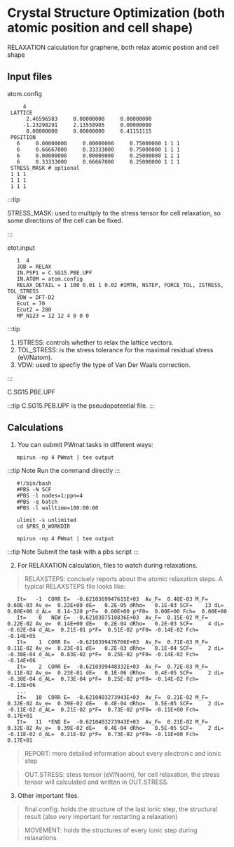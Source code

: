 # Crystal Structure Optimization (both atomic position and cell shape)

RELAXATION calculation for graphene, both relax atomic postion and cell shape

## Input files

atom.config

```dotnetcli
     4
 LATTICE
      2.46596583     0.00000000     0.00000000
     -1.23298291     2.13558905     0.00000000
      0.00000000     0.00000000     6.41151115
 POSITION
   6     0.00000000     0.00000000     0.75000000 1 1 1
   6     0.66667000     0.33333000     0.75000000 1 1 1
   6     0.00000000     0.00000000     0.25000000 1 1 1
   6     0.33333000     0.66667000     0.25000000 1 1 1
 STRESS_MASK # optional
 1 1 1
 1 1 1
 1 1 1
```

:::tip

STRESS_MASK: used to multiply to the stress tensor for cell relaxation, so some directions of the cell can be fixed.

:::

etot.input

```dotnetcli
   1  4
   JOB = RELAX
   IN.PSP1 = C.SG15.PBE.UPF
   IN.ATOM = atom.config
   RELAX_DETAIL = 1 100 0.01 1 0.02 #IMTH, NSTEP, FORCE_TOL, ISTRESS, TOL_STRESS
   VDW = DFT-D2
   Ecut = 70
   Ecut2 = 280
   MP_N123 = 12 12 4 0 0 0
```

:::tip

1.  ISTRESS: controls whether to relax the lattice vectors.
2.  TOL_STRESS: is the stress tolerance for the maximal residual stress (eV/Natom).
3.  VDW: used to specfiy the type of Van Der Waals correction.

:::

C.SG15.PBE.UPF

:::tip
   C.SG15.PEB.UPF is the pseudopotential file.
:::

## Calculations
1. You can submit PWmat tasks in different ways:

```dotnetcli
   mpirun -np 4 PWmat | tee output
```

:::tip Note
Run the command directly
:::

```dotnetcli
   #!/bin/bash
   #PBS -N SCF
   #PBS -l nodes=1:ppn=4
   #PBS -q batch
   #PBS -l walltime=100:00:00

   ulimit -s unlimited
   cd $PBS_O_WORKDIR

   mpirun -np 4 PWmat | tee output
```

:::tip Note
Submit the task with a pbs script
::: 

2. For RELAXATION calculation, files to watch during relaxations.

>RELAXSTEPS: concisely reports about the atomic relaxation steps. A typical RELAXSTEPS file looks like:

```dotnetcli
   It=   -1  CORR E=  -0.6210369947615E+03  Av_F=  0.40E-03 M_F=  0.60E-03 Av_e=  0.22E+00 dE=   0.2E-05 dRho=   0.1E-03 SCF=    13 dL=  0.00E+00 d_AL=  0.14-320 p*F=  0.00E+00 p*F0=  0.00E+00 Fch=  0.00E+00
   It=    0   NEW E=  -0.6210387518836E+03  Av_F=  0.15E-02 M_F=  0.22E-02 Av_e=  0.14E+00 dE=   0.2E-04 dRho=   0.2E-03 SCF=     4 dL= -0.62E-04 d_AL=  0.21E-01 p*F=  0.51E-02 p*F0= -0.14E-02 Fch= -0.14E+05
   It=    1  CORR E=  -0.6210399476706E+03  Av_F=  0.71E-03 M_F=  0.11E-02 Av_e=  0.23E-01 dE=   0.2E-03 dRho=   0.1E-04 SCF=     2 dL= -0.38E-04 d_AL=  0.83E-02 p*F=  0.25E-02 p*F0= -0.14E-02 Fch= -0.14E+06
   It=    2  CORR E=  -0.6210399448332E+03  Av_F=  0.72E-03 M_F=  0.11E-02 Av_e=  0.23E-01 dE=   0.1E-06 dRho=   0.4E-05 SCF=     2 dL= -0.38E-04 d_AL=  0.73E-04 p*F=  0.25E-02 p*F0= -0.14E-02 Fch= -0.13E+06
   ...
   It=   10  CORR E=  -0.6210403273943E+03  Av_F=  0.21E-02 M_F=  0.32E-02 Av_e=  0.39E-02 dE=   0.4E-04 dRho=   0.5E-05 SCF=     2 dL= -0.11E-02 d_AL=  0.21E-02 p*F=  0.73E-02 p*F0= -0.11E+00 Fch=  0.17E+01
   It=   11  *END E=  -0.6210403273943E+03  Av_F=  0.21E-02 M_F=  0.32E-02 Av_e=  0.39E-02 dE=   0.4E-04 dRho=   0.5E-05 SCF=     2 dL= -0.11E-02 d_AL=  0.21E-02 p*F=  0.73E-02 p*F0= -0.11E+00 Fch=  0.17E+01
```

>REPORT: more detailed information about every electronic and ionic step

>OUT.STRESS: stess tensor (eV/Naom), for cell relaxation, the stress tensor will calculated and written in OUT.STRESS.

3. Other important files.

>final.config: holds the structure of the last ionic step, the structural result (also very important for restarting a relaxation)

>MOVEMENT: holds the structures of every ionic step during relaxations.